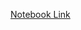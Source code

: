 [Notebook Link](https://deepnote.com/@raghavesh-viswanath-ebd7/MEAM-517-Homework-2-50a53b3a-0855-4151-b4df-3b66cb58ee65)
